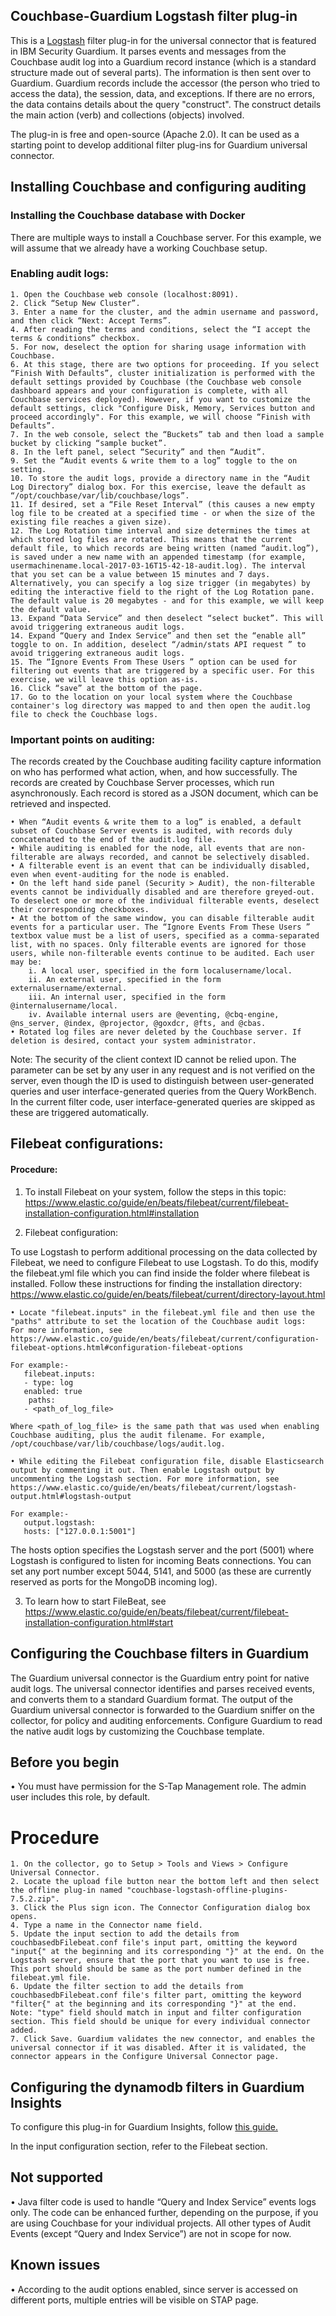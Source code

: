 ## Couchbase-Guardium Logstash filter plug-in

This is a [Logstash](https://github.com/elastic/logstash) filter plug-in for the universal connector that is featured in IBM Security Guardium. It parses events and messages from the Couchbase audit log into a Guardium record instance (which is a standard structure made out of several parts). The information is then sent over to Guardium. Guardium records include the accessor (the person who tried to access the data), the session, data, and exceptions. If there are no errors, the data contains details about the query "construct". The construct details the main action (verb) and collections (objects) involved. 

The plug-in is free and open-source (Apache 2.0). It can be used as a starting point to develop additional filter plug-ins for Guardium universal connector.

## Installing Couchbase and configuring auditing

### Installing the Couchbase database with Docker

There are multiple ways to install a Couchbase server. For this example, we will assume that we already have a working Couchbase setup.

### Enabling audit logs:

    1. Open the Couchbase web console (localhost:8091).
    2. Click “Setup New Cluster”. 
    3. Enter a name for the cluster, and the admin username and password, and then click “Next: Accept Terms”. 
    4. After reading the terms and conditions, select the “I accept the terms & conditions” checkbox. 
    5. For now, deselect the option for sharing usage information with Couchbase.
    6. At this stage, there are two options for proceeding. If you select “Finish With Defaults”, cluster initialization is performed with the default settings provided by Couchbase (the Couchbase web console dashboard appears and your configuration is complete, with all Couchbase services deployed). However, if you want to customize the default settings, click "Configure Disk, Memory, Services button and proceed accordingly". For this example, we will choose “Finish with Defaults”.
    7. In the web console, select the “Buckets” tab and then load a sample bucket by clicking “sample bucket”.
    8. In the left panel, select “Security” and then “Audit”.
    9. Set the “Audit events & write them to a log” toggle to the on setting.
    10. To store the audit logs, provide a directory name in the “Audit Log Directory” dialog box. For this exercise, leave the default as “/opt/couchbase/var/lib/couchbase/logs”.
    11. If desired, set a “File Reset Interval” (this causes a new empty log file to be created at a specified time - or when the size of the existing file reaches a given size).
    12. The Log Rotation time interval and size determines the times at which stored log files are rotated. This means that the current default file, to which records are being written (named “audit.log”), is saved under a new name with an appended timestamp (for example, usermachinename.local-2017-03-16T15-42-18-audit.log). The interval that you set can be a value between 15 minutes and 7 days. Alternatively, you can specify a log size trigger (in megabytes) by editing the interactive field to the right of the Log Rotation pane. The default value is 20 megabytes - and for this example, we will keep the default value. 
    13. Expand “Data Service” and then deselect “select bucket”. This will avoid triggering extraneous audit logs.
    14. Expand “Query and Index Service” and then set the “enable all” toggle to on. In addition, deselect “/admin/stats API request ” to avoid triggering extraneous audit logs.
    15. The “Ignore Events From These Users ” option can be used for filtering out events that are triggered by a specific user. For this exercise, we will leave this option as-is.
    16. Click “save” at the bottom of the page.
    17. Go to the location on your local system where the Couchbase container's log directory was mapped to and then open the audit.log file to check the Couchbase logs.
	
	
### Important points on auditing:

The records created by the Couchbase auditing facility capture information on who has performed what action, when, and how successfully. The records are created by Couchbase Server processes, which run asynchronously. Each record is stored as a JSON document, which can be retrieved and inspected. 

    • When “Audit events & write them to a log” is enabled, a default subset of Couchbase Server events is audited, with records duly concatenated to the end of the audit.log file. 
    • While auditing is enabled for the node, all events that are non-filterable are always recorded, and cannot be selectively disabled.
    • A filterable event is an event that can be individually disabled, even when event-auditing for the node is enabled. 
    • On the left hand side panel (Security > Audit), the non-filterable events cannot be individually disabled and are therefore greyed-out. To deselect one or more of the individual filterable events, deselect their corresponding checkboxes. 
    • At the bottom of the same window, you can disable filterable audit events for a particular user. The “Ignore Events From These Users ” textbox value must be a list of users, specified as a comma-separated list, with no spaces. Only filterable events are ignored for those users, while non-filterable events continue to be audited. Each user may be:
        i. A local user, specified in the form localusername/local.
        ii. An external user, specified in the form externalusername/external.
        iii. An internal user, specified in the form @internalusername/local.
        iv. Available internal users are @eventing, @cbq-engine, @ns_server, @index, @projector, @goxdcr, @fts, and @cbas.
	• Rotated log files are never deleted by the Couchbase server. If deletion is desired, contact your system administrator.	
      
Note: The security of the client context ID cannot be relied upon. The parameter can be set by any user in any request and is not verified on the server, even though the ID is used to distinguish between user-generated queries and user interface-generated queries from the Query WorkBench. In the current filter code, user interface-generated queries are skipped as these are triggered automatically.

## Filebeat configurations:

#### Procedure:

1. To install Filebeat on your system, follow the steps in this topic:
    https://www.elastic.co/guide/en/beats/filebeat/current/filebeat-installation-configuration.html#installation

2. Filebeat configuration:

To use Logstash to perform additional processing on the data collected by Filebeat, we need to configure Filebeat to use Logstash. To do this, modify the filebeat.yml file which you can find inside the folder where filebeat is installed. Follow these instructions for finding the installation directory:
https://www.elastic.co/guide/en/beats/filebeat/current/directory-layout.html

    • Locate "filebeat.inputs" in the filebeat.yml file and then use the "paths" attribute to set the location of the Couchbase audit logs:
	For more information, see https://www.elastic.co/guide/en/beats/filebeat/current/configuration-filebeat-options.html#configuration-filebeat-options
       
	For example:-
	   filebeat.inputs:
       - type: log   
       enabled: true
        paths:
       - <path_of_log_file>
	   
	Where <path_of_log_file> is the same path that was used when enabling Couchbase auditing, plus the audit filename. For example, /opt/couchbase/var/lib/couchbase/logs/audit.log.
	
    • While editing the Filebeat configuration file, disable Elasticsearch output by commenting it out. Then enable Logstash output by uncommenting the Logstash section. For more information, see https://www.elastic.co/guide/en/beats/filebeat/current/logstash-output.html#logstash-output
		
	For example:-
       output.logstash:
       hosts: ["127.0.0.1:5001"]

The hosts option specifies the Logstash server and the port (5001) where Logstash is configured to listen for incoming Beats connections. You can set any port number except 5044, 5141, and 5000 (as these are currently reserved as ports for the MongoDB incoming log).

3. To learn how to start FileBeat, see https://www.elastic.co/guide/en/beats/filebeat/current/filebeat-installation-configuration.html#start
	
	
## Configuring the Couchbase filters in Guardium

The Guardium universal connector is the Guardium entry point for native audit logs. The universal connector identifies and parses received events, and converts them to a standard Guardium format. The output of the Guardium universal connector is forwarded to the Guardium sniffer on the collector, for policy and auditing enforcements. Configure Guardium to read the native audit logs by customizing the Couchbase template.

## Before you begin

• You must have permission for the S-Tap Management role. The admin user includes this role, by default.

# Procedure

	1. On the collector, go to Setup > Tools and Views > Configure Universal Connector.
	2. Locate the upload file button near the bottom left and then select the offline plug-in named "couchbase-logstash-offline-plugins-7.5.2.zip".
	3. Click the Plus sign icon. The Connector Configuration dialog box opens.
	4. Type a name in the Connector name field.
	5. Update the input section to add the details from couchbasedbFilebeat.conf file's input part, omitting the keyword "input{" at the beginning and its corresponding "}" at the end. On the Logstash server, ensure that the port that you want to use is free. This port should should be same as the port number defined in the filebeat.yml file.
	6. Update the filter section to add the details from couchbasedbFilebeat.conf file's filter part, omitting the keyword "filter{" at the beginning and its corresponding "}" at the end.
	Note: "type" field should match in input and filter configuration section. This field should be unique for every individual connector added.
	7. Click Save. Guardium validates the new connector, and enables the universal connector if it was disabled. After it is validated, the connector appears in the Configure Universal Connector page.

## Configuring the dynamodb filters in Guardium Insights

To configure this plug-in for Guardium Insights, follow [this guide.](https://github.com/RefaelAdi/universal-connectors/blob/INS-18044/docs/UC_Configuration_GI.md#Configuring_Filebeat_to_forward_audit_logs_to_Guardium)

 In the input configuration section, refer to the Filebeat section.

## Not supported
• Java filter code is used to handle “Query and Index Service” events logs only. The code can be enhanced further, depending on the purpose, if you are using Couchbase for your individual projects. All other types of Audit Events (except “Query and Index Service”) are not in scope for now.

## Known issues
• According to the audit options enabled, since server is accessed on different ports, multiple entries will be visible on STAP page.
